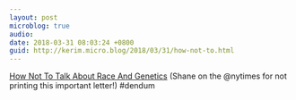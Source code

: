 ```yaml
---
layout: post
microblog: true
audio: 
date: 2018-03-31 08:03:24 +0800
guid: http://kerim.micro.blog/2018/03/31/how-not-to.html
---
```

[How Not To Talk About Race And Genetics](https://www.buzzfeed.com/bfopinion/race-genetics-david-reich?utm_term=.emA8DBWVY#.yu2aQKklE) (Shane on the @nytimes for not printing this important letter!) #dendum 
